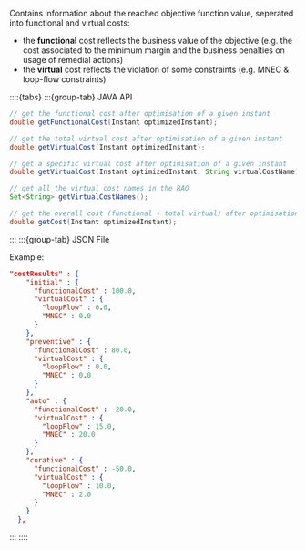 Contains information about the reached objective function value, seperated into functional and virtual costs:
- the **functional** cost reflects the business value of the objective (e.g. the cost associated to the minimum margin and the business penalties on usage of remedial actions)
- the **virtual** cost reflects the violation of some constraints (e.g. MNEC & loop-flow constraints)

::::{tabs}
:::{group-tab} JAVA API

~~~java
// get the functional cost after optimisation of a given instant
double getFunctionalCost(Instant optimizedInstant);

// get the total virtual cost after optimisation of a given instant
double getVirtualCost(Instant optimizedInstant);

// get a specific virtual cost after optimisation of a given instant
double getVirtualCost(Instant optimizedInstant, String virtualCostName);

// get all the virtual cost names in the RAO
Set<String> getVirtualCostNames();

// get the overall cost (functional + total virtual) after optimisation of a given instant
double getCost(Instant optimizedInstant);
~~~

:::
:::{group-tab} JSON File

Example:

~~~json
"costResults" : {
    "initial" : {
      "functionalCost" : 100.0,
      "virtualCost" : {
        "loopFlow" : 0.0,
        "MNEC" : 0.0
      }
    },
    "preventive" : {
      "functionalCost" : 80.0,
      "virtualCost" : {
        "loopFlow" : 0.0,
        "MNEC" : 0.0
      }
    },
    "auto" : {
      "functionalCost" : -20.0,
      "virtualCost" : {
        "loopFlow" : 15.0,
        "MNEC" : 20.0
      }
    },
    "curative" : {
      "functionalCost" : -50.0,
      "virtualCost" : {
        "loopFlow" : 10.0,
        "MNEC" : 2.0
      }
    }
  },
~~~

:::
::::
